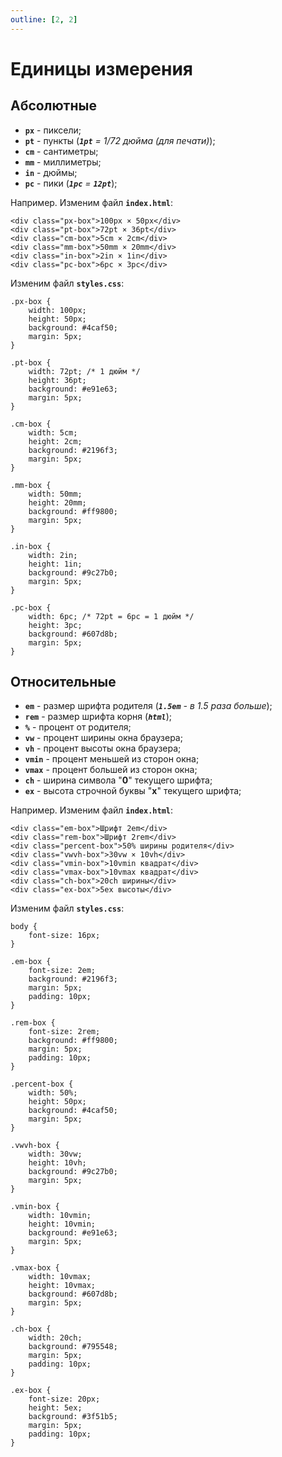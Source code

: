 ```yaml
---
outline: [2, 2]
---
```


<script setup>
import CodePreview from '../.././.vitepress/components/CodePreview.vue';

import html_059 from '../.././.vitepress/examples/css/demo_059/index.html?raw';
import css_059 from '../.././.vitepress/examples/css/demo_059/style.css?raw';
import js_059 from '../.././.vitepress/examples/css/demo_059/script.js?raw';

import html_060 from '../.././.vitepress/examples/css/demo_060/index.html?raw';
import css_060 from '../.././.vitepress/examples/css/demo_060/style.css?raw';
import js_060 from '../.././.vitepress/examples/css/demo_060/script.js?raw';
</script>

# Единицы измерения

## Абсолютные

- **`px`** - пиксели;
- **`pt`** - пункты (_**`1pt`** = 1/72 дюйма (для печати)_);
- **`cm`** - сантиметры;
- **`mm`** - миллиметры;
- **`in`** - дюймы;
- **`pc`** - пики (_**`1pc`** = **`12pt`**_);

Например. Изменим файл **`index.html`**:

```html:line-numbers
<div class="px-box">100px × 50px</div>
<div class="pt-box">72pt × 36pt</div>
<div class="cm-box">5cm × 2cm</div>
<div class="mm-box">50mm × 20mm</div>
<div class="in-box">2in × 1in</div>
<div class="pc-box">6pc × 3pc</div>
```

Изменим файл **`styles.css`**:

```css:line-numbers
.px-box {
    width: 100px;
    height: 50px;
    background: #4caf50;
    margin: 5px;
}

.pt-box {
    width: 72pt; /* 1 дюйм */
    height: 36pt;
    background: #e91e63;
    margin: 5px;
}

.cm-box {
    width: 5cm;
    height: 2cm;
    background: #2196f3;
    margin: 5px;
}

.mm-box {
    width: 50mm;
    height: 20mm;
    background: #ff9800;
    margin: 5px;
}

.in-box {
    width: 2in;
    height: 1in;
    background: #9c27b0;
    margin: 5px;
}

.pc-box {
    width: 6pc; /* 72pt = 6pc = 1 дюйм */
    height: 3pc;
    background: #607d8b;
    margin: 5px;
}
```

<CodePreview :html="html_059" :css="css_059" :js="js_059" height="500px" />

## Относительные

- **`em`** - размер шрифта родителя (_**`1.5em`** - в 1.5 раза больше_);
- **`rem`** - размер шрифта корня (_**`html`**_);
- **`%`** - процент от родителя;
- **`vw`** - процент ширины окна браузера;
- **`vh`** - процент высоты окна браузера;
- **`vmin`** - процент меньшей из сторон окна;
- **`vmax`** - процент большей из сторон окна;
- **`ch`** - ширина символа "**0**" текущего шрифта;
- **`ex`** - высота строчной буквы "**x**" текущего шрифта;

Например. Изменим файл **`index.html`**:

```html:line-numbers
<div class="em-box">Шрифт 2em</div>
<div class="rem-box">Шрифт 2rem</div>
<div class="percent-box">50% ширины родителя</div>
<div class="vwvh-box">30vw × 10vh</div>
<div class="vmin-box">10vmin квадрат</div>
<div class="vmax-box">10vmax квадрат</div>
<div class="ch-box">20ch ширины</div>
<div class="ex-box">5ex высоты</div>
```

Изменим файл **`styles.css`**:

```css:line-numbers
body {
    font-size: 16px;
}

.em-box {
    font-size: 2em;
    background: #2196f3;
    margin: 5px;
    padding: 10px;
}

.rem-box {
    font-size: 2rem;
    background: #ff9800;
    margin: 5px;
    padding: 10px;
}

.percent-box {
    width: 50%;
    height: 50px;
    background: #4caf50;
    margin: 5px;
}

.vwvh-box {
    width: 30vw;
    height: 10vh;
    background: #9c27b0;
    margin: 5px;
}

.vmin-box {
    width: 10vmin;
    height: 10vmin;
    background: #e91e63;
    margin: 5px;
}

.vmax-box {
    width: 10vmax;
    height: 10vmax;
    background: #607d8b;
    margin: 5px;
}

.ch-box {
    width: 20ch;
    background: #795548;
    margin: 5px;
    padding: 10px;
}

.ex-box {
    font-size: 20px;
    height: 5ex;
    background: #3f51b5;
    margin: 5px;
    padding: 10px;
}
```

<CodePreview :html="html_060" :css="css_060" :js="js_060" height="550px" />
